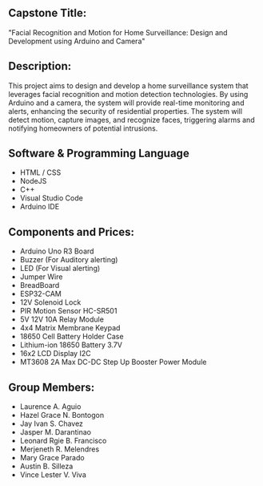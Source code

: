 ## Capstone Title:
"Facial Recognition and Motion for Home Surveillance: Design and Development using Arduino and Camera"

## Description:
This project aims to design and develop a home surveillance system that leverages facial recognition and motion detection technologies. By using Arduino and a camera, the system will provide real-time monitoring and alerts, enhancing the security of residential properties. The system will detect motion, capture images, and recognize faces, triggering alarms and notifying homeowners of potential intrusions.

## Software & Programming Language
- HTML / CSS
- NodeJS
- C++
- Visual Studio Code
- Arduino IDE

## Components and Prices:
* Arduino Uno R3 Board
* Buzzer (For Auditory alerting)
* LED (For Visual alerting)
* Jumper Wire
* BreadBoard
* ESP32-CAM
* 12V Solenoid Lock
* PIR Motion Sensor HC-SR501
* 5V 12V 10A Relay Module
* 4x4 Matrix Membrane Keypad
* 18650 Cell Battery Holder Case
* Lithium-ion 18650 Battery 3.7V
* 16x2 LCD Display I2C
* MT3608 2A Max DC-DC Step Up Booster Power Module

## Group Members:
- Laurence A. Aguio
- Hazel Grace N. Bontogon
- Jay Ivan S. Chavez
- Jasper M. Darantinao
- Leonard Rgie B. Francisco
- Merjeneth R. Melendres
- Mary Grace Parado
- Austin B. Silleza
- Vince Lester V. Viva